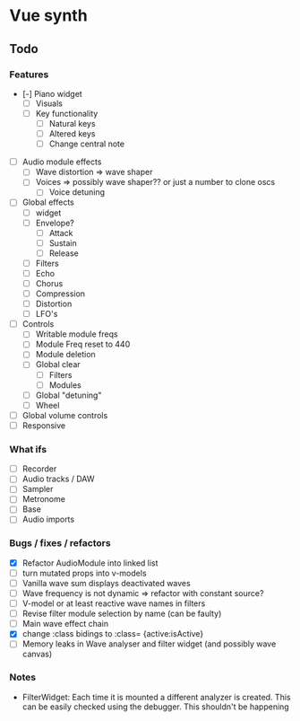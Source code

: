 # Vue synth

## Todo

### Features

- [-] Piano widget
  - [ ] Visuals
  - [ ] Key functionality
    - [ ] Natural keys
    - [ ] Altered keys
    - [ ] Change central note
- [ ] Audio module effects
  - [ ] Wave distortion => wave shaper
  - [ ] Voices => possibly wave shaper?? or just a number to clone oscs
    - [ ] Voice detuning
- [ ] Global effects
  - [ ] widget
  - [ ] Envelope?
    - [ ] Attack
    - [ ] Sustain
    - [ ] Release
  - [ ] Filters
  - [ ] Echo
  - [ ] Chorus
  - [ ] Compression
  - [ ] Distortion
  - [ ] LFO's
- [ ] Controls
  - [ ] Writable module freqs
  - [ ] Module Freq reset to 440
  - [ ] Module deletion
  - [ ] Global clear
    - [ ] Filters
    - [ ] Modules
  - [ ] Global "detuning"
  - [ ] Wheel
- [ ] Global volume controls
- [ ] Responsive

### What ifs

- [ ] Recorder
- [ ] Audio tracks / DAW
- [ ] Sampler
- [ ] Metronome
- [ ] Base
- [ ] Audio imports

### Bugs / fixes / refactors

- [x] Refactor AudioModule into linked list
- [ ] turn mutated props into v-models
- [ ] Vanilla wave sum displays deactivated waves
- [ ] Wave frequency is not dynamic => refactor with constant source?
- [ ] V-model or at least reactive wave names in filters
- [ ] Revise filter module selection by name (can be faulty)
- [ ] Main wave effect chain
- [x] change :class bidings to :class= {active:isActive}
- [ ] Memory leaks in Wave analyser and filter widget (and possibly wave canvas)

### Notes

- FilterWidget: Each time it is mounted a different analyzer is created. This can be easily checked using the debugger. This shouldn't be happening

